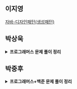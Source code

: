 ## 이지영
[자바-디자인패턴(생성패턴)](https://velog.io/@jiyoungzero/%EC%8B%B1%EA%B8%80%ED%86%A4-%ED%8C%A9%ED%86%A0%EB%A6%AC-%ED%8C%A8%ED%84%B4#2-%ED%8C%A9%ED%86%A0%EB%A6%AC-%ED%8C%A8%ED%84%B4)

## 박상욱
<details>
  <summary><b>프로그래머스 문제 풀이 정리</b></summary>
  <div markdown="1">
    - <a href="https://www.notion.so/e8b82ede28094f4eb68a1bdbd07d8e5c?pvs=4">문제1</a> <br>
    - <a href="https://www.notion.so/29f54dbc141a49f99e787bdcdcb2825b?pvs=4">문제2</a><br>
    - <a href="https://www.notion.so/4c0330614afb403ba00a754826f9f634?pvs=4">문제3</a><br>
    - <a href="https://www.notion.so/a07607005b134c8b8b34206b8f0c0321?pvs=4">문제4</a><br>
    - <a href="https://www.notion.so/f121912a2e06447a8f937d769fef513a?pvs=4">문제5</a><br>
    - <a href="https://www.notion.so/204448a425b64529bac9fd80da6af0d6?pvs=4">문제6</a><br>
  </div>
</details>


## 박중후
<details>
  <summary><b>프로그래머스+백준 문제 풀이 정리</b></summary>
  <div markdown="1">
    - <a href="https://blog.naver.com/wndgndi/223381288650">문제1</a> <br>
    - <a href="https://blog.naver.com/wndgndi/223381380524">문제2</a><br>
    - <a href="https://blog.naver.com/wndgndi/223381432881">문제3</a><br>
  </div>
</details>
